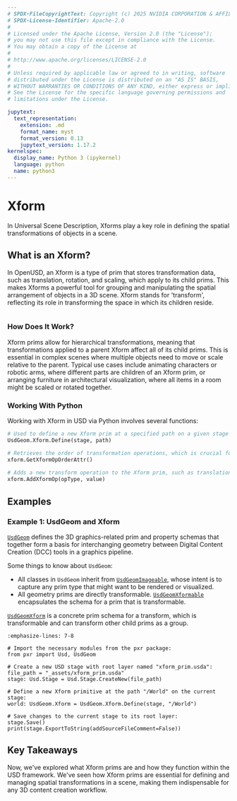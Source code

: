 ```yaml
---
# SPDX-FileCopyrightText: Copyright (c) 2025 NVIDIA CORPORATION & AFFILIATES. All rights reserved.
# SPDX-License-Identifier: Apache-2.0
#
# Licensed under the Apache License, Version 2.0 (the "License");
# you may not use this file except in compliance with the License.
# You may obtain a copy of the License at
#
# http://www.apache.org/licenses/LICENSE-2.0
#
# Unless required by applicable law or agreed to in writing, software
# distributed under the License is distributed on an "AS IS" BASIS,
# WITHOUT WARRANTIES OR CONDITIONS OF ANY KIND, either express or implied.
# See the License for the specific language governing permissions and
# limitations under the License.

jupytext:
  text_representation:
    extension: .md
    format_name: myst
    format_version: 0.13
    jupytext_version: 1.17.2
kernelspec:
  display_name: Python 3 (ipykernel)
  language: python
  name: python3
---
```

# Xform

In Universal Scene Description, Xforms play a key role in defining the spatial transformations of objects in a scene.

## What is an Xform?
In OpenUSD, an Xform is a type of prim that stores transformation data, such as translation, rotation, and scaling, which apply to its child prims. This makes Xforms a powerful tool for grouping and manipulating the spatial arrangement of objects in a 3D scene. Xform stands for 'transform', reflecting its role in transforming the space in which its children reside.

```{kaltura} 1_1bbmv128
```

### How Does It Work?

Xform prims allow for hierarchical transformations, meaning that
transformations applied to a parent Xform affect all of its child prims. This is essential in complex scenes where multiple objects need to move or scale relative to the parent. Typical use cases include animating characters or robotic arms, where different parts are children of an Xform prim, or arranging furniture in architectural visualization, where all items in a room might be scaled or rotated together.

### Working With Python

Working with Xform in USD via Python involves several functions:

```python
# Used to define a new Xform prim at a specified path on a given stage
UsdGeom.Xform.Define(stage, path)

# Retrieves the order of transformation operations, which is crucial for understanding how multiple transformations are combined. Different orders can yield different results, so understanding XformOpOrder is important. 
xform.GetXformOpOrderAttr()
	
# Adds a new transform operation to the Xform prim, such as translation or rotation, with specified value   
xform.AddXformOp(opType, value)
```

## Examples

### Example 1: UsdGeom and Xform

[`UsdGeom`](https://openusd.org/release/api/usd_geom_page_front.html) defines the 3D graphics-related prim and property schemas that together form a basis for interchanging geometry between Digital Content Creation (DCC) tools in a graphics pipeline.

Some things to know about `UsdGeom`:

- All classes in `UsdGeom` inherit from [`UsdGeomImageable`](https://openusd.org/release/api/class_usd_geom_imageable.html), whose intent is to capture any prim type that might want to be rendered or visualized.
- All geometry prims are directly transformable. [`UsdGeomXformable`](https://openusd.org/release/api/class_usd_geom_xformable.html) encapsulates the schema for a prim that is transformable.  

[`UsdGeomXform`](https://openusd.org/release/api/class_usd_geom_xform.html) is a concrete prim schema for a transform, which is transformable and can transform other child prims as a group.


```{code-cell}
:emphasize-lines: 7-8

# Import the necessary modules from the pxr package:
from pxr import Usd, UsdGeom

# Create a new USD stage with root layer named "xform_prim.usda":
file_path = "_assets/xform_prim.usda"
stage: Usd.Stage = Usd.Stage.CreateNew(file_path)

# Define a new Xform primitive at the path "/World" on the current stage:
world: UsdGeom.Xform = UsdGeom.Xform.Define(stage, "/World")

# Save changes to the current stage to its root layer:
stage.Save()
print(stage.ExportToString(addSourceFileComment=False))
```

## Key Takeaways

Now, we've explored what Xform prims are and how they function within the USD framework. We've seen how Xform prims are essential for defining and managing spatial transformations in a scene, making them indispensable for any 3D content creation workflow.



